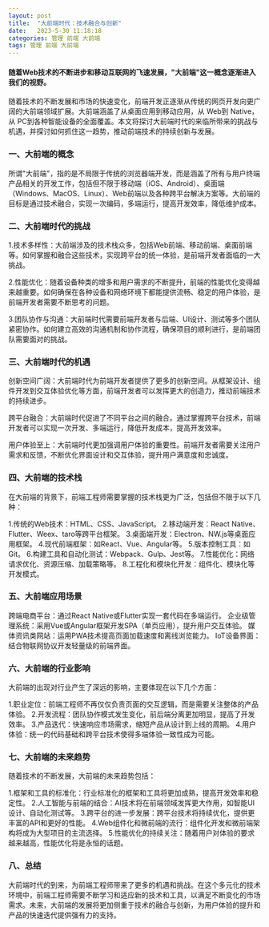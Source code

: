 ```yaml
---
layout: post
title:  "大前端时代：技术融合与创新"
date:   2023-5-30 11:18:18
categories: 管理 前端 大前端
tags: 管理 前端 大前端
---
```

#### 随着Web技术的不断进步和移动互联网的飞速发展，"大前端"这一概念逐渐进入我们的视野。

随着技术的不断发展和市场的快速变化，前端开发正逐渐从传统的网页开发向更广阔的大前端领域扩展。大前端涵盖了从桌面应用到移动应用，从 Web到 Native，从 PC到各种智能设备的全面覆盖。本文将探讨大前端时代的来临所带来的挑战与机遇，并探讨如何抓住这一趋势，推动前端技术的持续创新与发展。

### 一、大前端的概念

所谓"大前端"，指的是不局限于传统的浏览器端开发，而是涵盖了所有与用户终端产品相关的开发工作，包括但不限于移动端（iOS、Android）、桌面端（Windows、MacOS、Linux）、Web前端以及各种跨平台解决方案等。大前端的目标是通过技术融合，实现一次编码，多端运行，提高开发效率，降低维护成本。

### 二、大前端时代的挑战

1.技术多样性：大前端涉及的技术栈众多，包括Web前端、移动前端、桌面前端等。如何掌握和融合这些技术，实现跨平台的统一体验，是前端开发者面临的一大挑战。

2.性能优化：随着设备种类的增多和用户需求的不断提升，前端的性能优化变得越来越重要。如何确保在各种设备和网络环境下都能提供流畅、稳定的用户体验，是前端开发者需要不断思考的问题。

3.团队协作与沟通：大前端时代需要前端开发者与后端、UI设计、测试等多个团队紧密协作。如何建立高效的沟通机制和协作流程，确保项目的顺利进行，是前端团队需要面对的挑战。

### 三、大前端时代的机遇

创新空间广阔：大前端时代为前端开发者提供了更多的创新空间。从框架设计、组件开发到交互体验优化等方面，前端开发者可以发挥更大的创造力，推动前端技术的持续进步。

跨平台融合：大前端时代促进了不同平台之间的融合。通过掌握跨平台技术，前端开发者可以实现一次开发、多端运行，降低开发成本，提高开发效率。

用户体验至上：大前端时代更加强调用户体验的重要性。前端开发者需要关注用户需求和反馈，不断优化界面设计和交互体验，提升用户满意度和忠诚度。

### 四、大前端的技术栈

在大前端的背景下，前端工程师需要掌握的技术栈更为广泛，包括但不限于以下几种：

1.传统的Web技术：HTML、CSS、JavaScript。
2.移动端开发：React Native、Flutter、Weex、taro等跨平台框架。
3.桌面端开发：Electron、NW.js等桌面应用框架。
4.现代前端框架：如React、Vue、Angular等。
5.版本控制工具：如Git。
6.构建工具和自动化测试：Webpack、Gulp、Jest等。
7.性能优化：网络请求优化、资源压缩、加载策略等。
8.工程化和模块化开发：组件化、模块化等开发模式。

### 五、大前端应用场景

跨端电商平台：通过React Native或Flutter实现一套代码在多端运行。
企业级管理系统：采用Vue或Angular框架开发SPA（单页应用），提升用户交互体验。
媒体资讯类网站：运用PWA技术提高页面加载速度和离线浏览能力。
IoT设备界面：结合物联网协议开发轻量级的前端界面。

### 六、大前端的行业影响

大前端的出现对行业产生了深远的影响，主要体现在以下几个方面：

1.职业定位：前端工程师不再仅仅负责页面的交互逻辑，而是需要关注整体的产品体验。
2.开发流程：团队协作模式发生变化，前后端分离更加明显，提高了开发效率。
3.产品迭代：快速响应市场需求，缩短产品从设计到上线的周期。
4.用户体验：统一的代码基础和跨平台技术使得多端体验一致性成为可能。

### 七、大前端的未来趋势

随着技术的不断发展，大前端的未来趋势包括：

1.框架和工具的标准化：行业标准化的框架和工具将更加成熟，提高开发效率和稳定性。
2.人工智能与前端的结合：AI技术将在前端领域发挥更大作用，如智能UI设计、自动化测试等。
3.跨平台的进一步发展：跨平台技术将持续优化，提供更丰富的API和更好的性能。
4.Web组件化和微前端的流行：组件化开发和微前端架构将成为大型项目的主流选择。
5.性能优化的持续关注：随着用户对体验的要求越来越高，性能优化将是永恒的话题。

### 八、总结

大前端时代的到来，为前端工程师带来了更多的机遇和挑战。在这个多元化的技术环境中，前端工程师需要不断学习和适应新的技术和工具，以满足不断变化的市场需求。未来，大前端的发展将更加侧重于技术的融合与创新，为用户体验的提升和产品的快速迭代提供强有力的支持。
